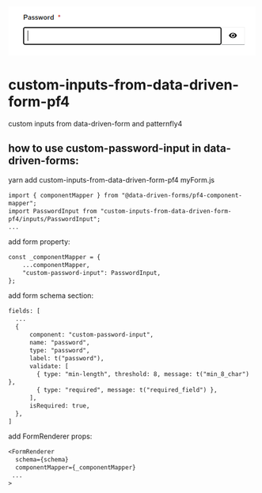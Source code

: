 <img src="https://github.com/kzolti/custom-inputs-from-data-driven-form-pf4/blob/main/pic/passwordInput.png?raw=true"></a>
# custom-inputs-from-data-driven-form-pf4
custom inputs from data-driven-form and patternfly4

## how to use custom-password-input in data-driven-forms:
yarn add custom-inputs-from-data-driven-form-pf4
myForm.js
```
import { componentMapper } from "@data-driven-forms/pf4-component-mapper";
import PasswordInput from "custom-inputs-from-data-driven-form-pf4/inputs/PasswordInput";
...
```
add form property:
```
const _componentMapper = {
    ...componentMapper,
    "custom-password-input": PasswordInput,
};
```

add form schema section:
```
fields: [
  ...
  {
      component: "custom-password-input",
      name: "password",
      type: "password",
      label: t("password"),
      validate: [
        { type: "min-length", threshold: 8, message: t("min_8_char") },
        { type: "required", message: t("required_field") },
      ],
      isRequired: true,
  },
]
```

add FormRenderer props:
```
<FormRenderer
  schema={schema}
  componentMapper={_componentMapper}
 ...
>
```
